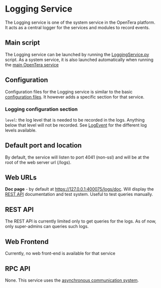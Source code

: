 # Logging Service
The Logging service is one of the system service in the OpenTera platform. It acts as a central logger for the services and modules to record events.

## Main script
The Logging service can be launched by running the [LoggingService.py](https://github.com/introlab/opentera/blob/main/teraserver/python/services/LoggingService/LoggingService.py) script. As a system service, it is also launched automatically when running the [main OpenTera service](TeraServer-Service)

## Configuration
Configuration files for the Logging service is similar to the basic [configuration files](Configuration-files). It however adds a specific section for that service.

### Logging configuration section
`level`: the log level that is needed to be recorded in the logs. Anything below that level will not be recorded. See [LogEvent](https://github.com/introlab/opentera_messages/blob/master/proto/LogEvent.proto) for the different log levels available.

## Default port and location
By default, the service will listen to port 4041 (non-ssl) and will be at the root of the web server url (/logs).

## Web URLs
**Doc page** - by default at https://127.0.0.1:400075/logs/doc. Will display the [REST API](API) documentation and test system. Useful to test queries manually.

## REST API
The REST API is currently limited only to get queries for the logs. As of now, only super-admins can queries such logs.

## Web Frontend
Currently, no web front-end is available for that service

## RPC API
None. This service uses the [asynchronous communication system](Internal-services-communication-module).